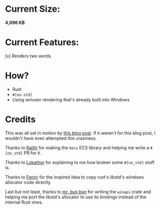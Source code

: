 # Current Size:
**4,096 KB**

# Current Features:
[x] Renders two words

# How?
- Rust
- `#[no-std]`
- Using winuser rendering that's already built into Windows

# Credits
This was all set in motion by [this blog post](https://www.codeslow.com/2019/12/tiny-windows-executable-in-rust.html).
If it weren't for this blog post, I wouldn't have even attempted this craziness.

Thanks to [Ralith](https://github.com/Ralith) for making the `hecs` ECS library and helping me write a `#[no_std]` PR for it.

Thanks to [Lokathor](https://github.com/Lokathor) for explaining to me how broken some `#[no_std]` stuff is.

Thanks to [Fenrir](https://github.com/FenrirWolf) for the inspired idea to copy rust's libstd's windows allocator code directly.

Last but not least, thanks to [mr. bun bun](https://github.com/retep998) for writing the `winapi` crate
and helping me port the libstd's allocator to use its bindings instead of the internal Rust ones.

